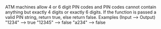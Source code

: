 ATM machines allow 4 or 6 digit PIN codes and PIN codes cannot contain anything but exactly 4 digits or exactly 6 digits.
If the function is passed a valid PIN string, return true, else return false.
Examples (Input --> Output)
"1234"   -->  true
"12345"  -->  false
"a234"   -->  false

